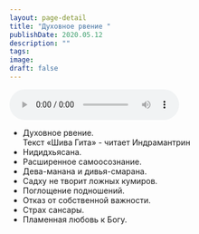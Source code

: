 ```yaml
---
layout: page-detail
title: "Духовное рвение "
publishDate: 2020.05.12
description: ""
tags:
image:
draft: false
---
```


<audio title="2020.05.12 - Духовное рвение .mp3" src="https://filer-api.advayta.org/v1.0/public/files/73615" controls=""></audio>

* Духовное рвение.  
 Текст «Шива Гита» - читает Индрамантрин
* Нидидхьясана.
* Расширенное самоосознание.
* Дева-манана и дивья-смарана.
* Садху не творит ложных кумиров.
* Поглощение подношений.
* Отказ от собственной важности.
* Страх сансары.
* Пламенная любовь к Богу.

  
